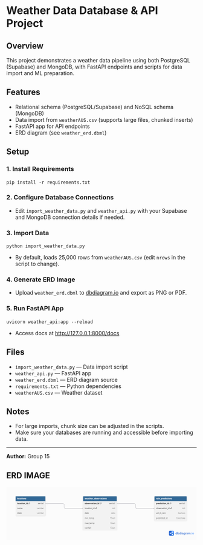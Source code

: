 # Weather Data Database & API Project

## Overview
This project demonstrates a weather data pipeline using both PostgreSQL (Supabase) and MongoDB, with FastAPI endpoints and scripts for data import and ML preparation.

## Features
- Relational schema (PostgreSQL/Supabase) and NoSQL schema (MongoDB)
- Data import from `weatherAUS.csv` (supports large files, chunked inserts)
- FastAPI app for API endpoints
- ERD diagram (see `weather_erd.dbml`)

## Setup

### 1. Install Requirements
```
pip install -r requirements.txt
```

### 2. Configure Database Connections
- Edit `import_weather_data.py` and `weather_api.py` with your Supabase and MongoDB connection details if needed.

### 3. Import Data
```
python import_weather_data.py
```
- By default, loads 25,000 rows from `weatherAUS.csv` (edit `nrows` in the script to change).

### 4. Generate ERD Image
- Upload `weather_erd.dbml` to [dbdiagram.io](https://dbdiagram.io/) and export as PNG or PDF.

### 5. Run FastAPI App
```
uvicorn weather_api:app --reload
```
- Access docs at http://127.0.0.1:8000/docs

## Files
- `import_weather_data.py` — Data import script
- `weather_api.py` — FastAPI app
- `weather_erd.dbml` — ERD diagram source
- `requirements.txt` — Python dependencies
- `weatherAUS.csv` — Weather dataset

## Notes
- For large imports, chunk size can be adjusted in the scripts.
- Make sure your databases are running and accessible before importing data.

---

**Author:** Group 15
## ERD IMAGE

![Weather ERD][imageRef]

[imageRef]: Untitled.png